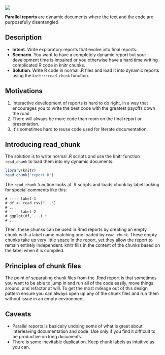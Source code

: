 


![](README_files/figure-html/parallel-reports-1.png)<!-- -->

**Parallel reports** are dynamic documents where the text and the code are purposefully disentangled.

## Description

* **Intent**. Write exploratory reports that evolve into final reports.
* **Scenario**. You want to have a completely dynamic report but your
  development time is impaired or you otherwise have a hard time writing complicated R code in knitr chunks.
* **Solution**. Write R code in normal .R files and load it into
  dynamic reports using the `knitr::read_chunk` function.

## Motivations

1. Interactive development of reports is hard to do right, in a way that
   encourages you to write the best code with the greatest payoffs down the road.
2. There will always be more code than room on the final report or
   presentation.
3. It's sometimes hard to reuse code used for literate documentation.

## Introducing read_chunk



The solution is to write normal .R scripts and use the knitr function `read_chunk` to load them into my dynamic documents:


```r
library(knitr)
read_chunk("report.R")
```

The `read_chunk` function looks at .R scripts and loads chunk by label looking for special comments like this:

    # ---- label-1
    # df <- read.csv("...")
    # ...
    # ---- label-2
    # ggplot(df, ...) +
    # ...

Then, these chunks can be used in Rmd reports by creating an empty chunk with a label name matching one loaded by `read_chunk`. These empty chunks take up very little space in the report, yet they allow the report to remain entirely independent. knitr fills in the content of the chunks based on the label when it is compiled.

## Principles of chunk files

The point of separating chunk files from the .Rmd report is that sometimes you want to be able to jump in and run all of the code easily, move things around, and refactor at will. To get the most mileage out of this design pattern ensure you can always open up any of the chunk files and run them without issue in an empty environment.

## Caveats

- Parallel reports is basically undoing some of what is great about
  interleaving documentation and code. Use only if you find it difficult to be productive on long documents.
- There is some inevitable duplication. Keep chunk labels as intuitive as you
  can.

